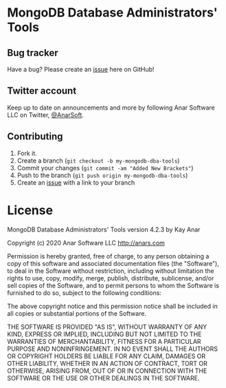 # MongoDB Database Administrators' Tools

## Bug tracker

Have a bug? Please create an [issue](https://github.com/anars/mongodb-dba-tools/issues) here on GitHub!

## Twitter account

Keep up to date on announcements and more by following Anar Software LLC on Twitter, [@AnarSoft](http://twitter.com/AnarSoft).

## Contributing

1. Fork it.
2. Create a branch (`git checkout -b my-mongodb-dba-tools`)
3. Commit your changes (`git commit -am "Added New Brackets"`)
4. Push to the branch (`git push origin my-mongodb-dba-tools`)
5. Create an [issue](https://github.com/anars/mongodb-dba-tools/issues) with a link to your branch

# License

MongoDB Database Administrators' Tools version 4.2.3 by Kay Anar

Copyright (c) 2020 Anar Software LLC http://anars.com

Permission is hereby granted, free of charge, to any person obtaining a copy of this software and associated documentation files (the "Software"), to deal in the Software without restriction, including without limitation the rights to use, copy, modify, merge, publish, distribute, sublicense, and/or sell copies of the Software, and to permit persons to whom the Software is furnished to do so, subject to the following conditions:

The above copyright notice and this permission notice shall be included in all copies or substantial portions of the Software.

THE SOFTWARE IS PROVIDED "AS IS", WITHOUT WARRANTY OF ANY KIND, EXPRESS OR IMPLIED, INCLUDING BUT NOT LIMITED TO THE WARRANTIES OF MERCHANTABILITY, FITNESS FOR A PARTICULAR PURPOSE AND NONINFRINGEMENT. IN NO EVENT SHALL THE AUTHORS OR COPYRIGHT HOLDERS BE LIABLE FOR ANY CLAIM, DAMAGES OR OTHER LIABILITY, WHETHER IN AN ACTION OF CONTRACT, TORT OR OTHERWISE, ARISING FROM, OUT OF OR IN CONNECTION WITH THE SOFTWARE OR THE USE OR OTHER DEALINGS IN THE SOFTWARE.
